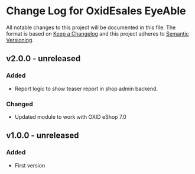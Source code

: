 # Change Log for OxidEsales EyeAble

All notable changes to this project will be documented in this file.
The format is based on [Keep a Changelog](http://keepachangelog.com/)
and this project adheres to [Semantic Versioning](http://semver.org/).

## v2.0.0 - unreleased

### Added
- Report logic to show teaser report in shop admin backend.

### Changed
- Updated module to work with OXID eShop 7.0

## v1.0.0 - unreleased

### Added
- First version 